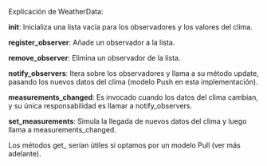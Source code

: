 Explicación de WeatherData:

__init__: Inicializa una lista vacía para los observadores y los valores del clima.

**register_observer**: Añade un observador a la lista.

**remove_observer**: Elimina un observador de la lista.

**notify_observers**: Itera sobre los observadores y llama a su método update, pasando los nuevos datos del clima (modelo Push en esta implementación).

**measurements_changed**: Es invocado cuando los datos del clima cambian, y su única responsabilidad es llamar a notify_observers.

**set_measurements**: Simula la llegada de nuevos datos del clima y luego llama a measurements_changed.

Los métodos get_ serían útiles si optamos por un modelo Pull (ver más adelante).
